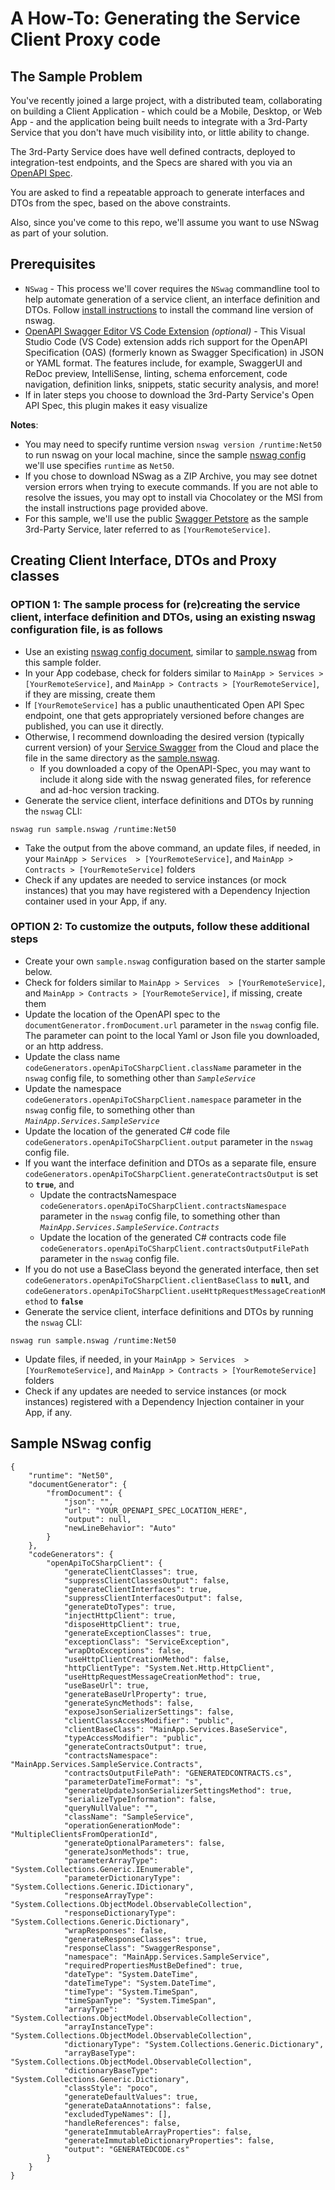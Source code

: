 # A How-To: Generating the Service Client Proxy code

## The Sample Problem

You've recently joined a large project, with a distributed team, collaborating on building a Client Application - which could be a Mobile, Desktop, or Web App - and the application being built needs to integrate with a 3rd-Party Service that you don't have much visibility into, or little ability to change.

The 3rd-Party Service does have well defined contracts, deployed to integration-test endpoints, and the Specs are shared with you via an [OpenAPI Spec](https://swagger.io/specification/).

You are asked to find a repeatable approach to generate interfaces and DTOs from the spec, based on the above constraints.

Also, since you've come to this repo, we'll assume you want to use NSwag as part of your solution.

## Prerequisites

- `NSwag` - This process we'll cover requires the `NSwag` commandline tool to help automate generation of a service client, an interface definition and DTOs. Follow [install instructions](https://github.com/RicoSuter/NSwag/wiki/CommandLine) to install the command line version of nswag.
- [OpenAPI Swagger Editor VS Code Extension](https://marketplace.visualstudio.com/items?itemName=42Crunch.vscode-openapi) *(optional)* - This Visual Studio Code (VS Code) extension adds rich support for the OpenAPI Specification (OAS) (formerly known as Swagger Specification) in JSON or YAML format. The features include, for example, SwaggerUI and ReDoc preview, IntelliSense, linting, schema enforcement, code navigation, definition links, snippets, static security analysis, and more!
- If in later steps you choose to download the 3rd-Party Service's Open API Spec, this plugin makes it easy visualize

**Notes**:  

- You may need to specify runtime version `nswag version /runtime:Net50` to run nswag on your local machine, since the sample [nswag config](https://github.com/RicoSuter/NSwag/wiki/NSwag-Configuration-Document) we'll use specifies `runtime` as `Net50`.
- If you chose to download NSwag as a ZIP Archive, you may see dotnet version errors when trying to execute commands. If you are not able to resolve the issues, you may opt to install via Chocolatey or the MSI from the install instructions page provided above.
- For this sample, we'll use the public [Swagger Petstore](https://petstore.swagger.io/) as the sample 3rd-Party Service, later referred to as `[YourRemoteService]`.

## Creating Client Interface, DTOs and Proxy classes

### **OPTION 1**: The sample process for (re)creating the service client, interface definition and DTOs, using an existing nswag configuration file, is as follows

- Use an existing [nswag config document](https://github.com/RicoSuter/NSwag/wiki/NSwag-Configuration-Document), similar to [sample.nswag](./sample.nswag) from this sample folder.
- In your App codebase, check for folders similar to `MainApp > Services > [YourRemoteService]`, and `MainApp > Contracts > [YourRemoteService]`, if they are missing, create them
- If `[YourRemoteService]` has a public unauthenticated Open API Spec endpoint, one that gets appropriately versioned before changes are published, you can use it directly.
- Otherwise, I recommend downloading the desired version (typically current version) of your [Service Swagger](https://petstore.swagger.io/v2/swagger.json) from the Cloud and place the file in the same directory as the [sample.nswag](./sample.nswag).
  - If you downloaded a copy of the OpenAPI-Spec, you may want to include it along side with the nswag generated files, for reference and ad-hoc version tracking.
- Generate the service client, interface definitions and DTOs by running the `nswag` CLI:

```
nswag run sample.nswag /runtime:Net50
```

- Take the output from the above command, an update files, if needed, in your `MainApp > Services  > [YourRemoteService]`, and `MainApp > Contracts > [YourRemoteService]` folders
- Check if any updates are needed to service instances (or mock instances) that you may have registered with a Dependency Injection container used in your App, if any.

### **OPTION 2**: To customize the outputs, follow these additional steps

- Create your own `sample.nswag` configuration based on the starter sample below.
- Check for folders similar to `MainApp > Services  > [YourRemoteService]`, and `MainApp > Contracts > [YourRemoteService]`, if missing, create them
- Update the location of the OpenAPI spec to the `documentGenerator.fromDocument.url` parameter in the `nswag` config file. The parameter can point to the local Yaml or Json file you downloaded, or an http address.
- Update the class name `codeGenerators.openApiToCSharpClient.className` parameter in the `nswag` config file, to something other than *`SampleService`*
- Update the namespace `codeGenerators.openApiToCSharpClient.namespace` parameter in the `nswag` config file, to something other than *`MainApp.Services.SampleService`*
- Update the location of the generated C# code file `codeGenerators.openApiToCSharpClient.output` parameter in the `nswag` config file.
- If you want the interface definition and DTOs as a separate file, ensure `codeGenerators.openApiToCSharpClient.generateContractsOutput` is set to **`true`**, and
  - Update the contractsNamespace `codeGenerators.openApiToCSharpClient.contractsNamespace` parameter in the `nswag` config file, to something other than *`MainApp.Services.SampleService.Contracts`*
  - Update the location of the generated C# contracts code file `codeGenerators.openApiToCSharpClient.contractsOutputFilePath` parameter in the `nswag` config file.
- If you do not use a BaseClass beyond the generated interface, then set `codeGenerators.openApiToCSharpClient.clientBaseClass` to **`null`**, and `codeGenerators.openApiToCSharpClient.useHttpRequestMessageCreationMethod` to **`false`**
- Generate the service client, interface definitions and DTOs by running the `nswag` CLI:

```
nswag run sample.nswag /runtime:Net50
```

- Update files, if needed, in your `MainApp > Services  > [YourRemoteService]`, and `MainApp > Contracts > [YourRemoteService]` folders
- Check if any updates are needed to service instances (or mock instances) registered with a Dependency Injection container in your App, if any.

## Sample NSwag config

```
{
    "runtime": "Net50",
    "documentGenerator": {
        "fromDocument": {
            "json": "",
            "url": "YOUR_OPENAPI_SPEC_LOCATION_HERE",
            "output": null,
            "newLineBehavior": "Auto"
        }
    },    
    "codeGenerators": {
        "openApiToCSharpClient": {
            "generateClientClasses": true,
            "suppressClientClassesOutput": false,
            "generateClientInterfaces": true,
            "suppressClientInterfacesOutput": false,
            "generateDtoTypes": true,
            "injectHttpClient": true,
            "disposeHttpClient": true,
            "generateExceptionClasses": true,
            "exceptionClass": "ServiceException",
            "wrapDtoExceptions": false,
            "useHttpClientCreationMethod": false,
            "httpClientType": "System.Net.Http.HttpClient",
            "useHttpRequestMessageCreationMethod": true,
            "useBaseUrl": true,
            "generateBaseUrlProperty": true,
            "generateSyncMethods": false,
            "exposeJsonSerializerSettings": false,
            "clientClassAccessModifier": "public",
            "clientBaseClass": "MainApp.Services.BaseService",
            "typeAccessModifier": "public",
            "generateContractsOutput": true,
            "contractsNamespace": "MainApp.Services.SampleService.Contracts",
            "contractsOutputFilePath": "GENERATEDCONTRACTS.cs",
            "parameterDateTimeFormat": "s",
            "generateUpdateJsonSerializerSettingsMethod": true,
            "serializeTypeInformation": false,
            "queryNullValue": "",
            "className": "SampleService",
            "operationGenerationMode": "MultipleClientsFromOperationId",
            "generateOptionalParameters": false,
            "generateJsonMethods": true,
            "parameterArrayType": "System.Collections.Generic.IEnumerable",
            "parameterDictionaryType": "System.Collections.Generic.IDictionary",
            "responseArrayType": "System.Collections.ObjectModel.ObservableCollection",
            "responseDictionaryType": "System.Collections.Generic.Dictionary",
            "wrapResponses": false,
            "generateResponseClasses": true,
            "responseClass": "SwaggerResponse",
            "namespace": "MainApp.Services.SampleService",
            "requiredPropertiesMustBeDefined": true,
            "dateType": "System.DateTime",
            "dateTimeType": "System.DateTime",
            "timeType": "System.TimeSpan",
            "timeSpanType": "System.TimeSpan",
            "arrayType": "System.Collections.ObjectModel.ObservableCollection",
            "arrayInstanceType": "System.Collections.ObjectModel.ObservableCollection",            
            "dictionaryType": "System.Collections.Generic.Dictionary",
            "arrayBaseType": "System.Collections.ObjectModel.ObservableCollection",
            "dictionaryBaseType": "System.Collections.Generic.Dictionary",
            "classStyle": "poco",
            "generateDefaultValues": true,
            "generateDataAnnotations": false,
            "excludedTypeNames": [],
            "handleReferences": false,
            "generateImmutableArrayProperties": false,
            "generateImmutableDictionaryProperties": false,
            "output": "GENERATEDCODE.cs"
        }
    }
}
```
